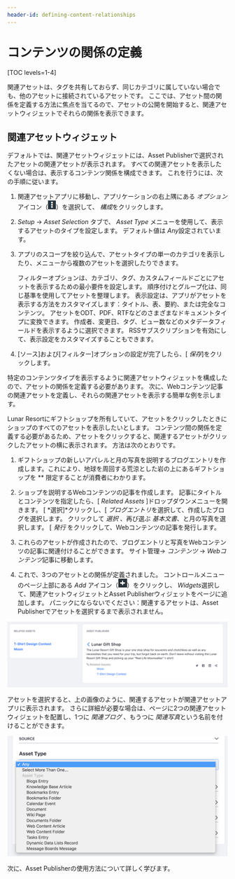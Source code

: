 ```yaml
---
header-id: defining-content-relationships
---
```


# コンテンツの関係の定義

[TOC levels=1-4]

関連アセットは、タグを共有しておらず、同じカテゴリに属していない場合でも、他のアセットに接続されているアセットです。 ここでは、アセット間の関係を定義する方法に焦点を当てるので、アセットの公開を開始すると、関連アセットウィジェットでそれらの関係を表示できます。

## 関連アセットウィジェット

デフォルトでは、関連アセットウィジェットには、Asset Publisherで選択されたアセットの関連アセットが表示されます。 すべての関連アセットを表示したくない場合は、表示するコンテンツ関係を構成できます。 これを行うには、次の手順に従います。

1.  関連アセットアプリに移動し、アプリケーションの右上隅にある *オプション* アイコン（![Options](../../../images/icon-options.png)）を選択して、 *構成*をクリックします。

2.  *Setup* → *Asset Selection* タブで、 *Asset Type* メニューを使用して、表示するアセットのタイプを設定します。 デフォルト値は *Any*設定されています。

3.  アプリのスコープを絞り込んで、アセットタイプの単一のカテゴリを表示したり、メニューから複数のアセットを選択したりできます。

    フィルターオプションは、カテゴリ、タグ、カスタムフィールドごとにアセットを表示するための最小要件を設定します。 順序付けとグループ化は、同じ基準を使用してアセットを整理します。 表示設定は、アプリがアセットを表示する方法をカスタマイズします：タイトル、表、要約、または完全なコンテンツ。 アセットをODT、PDF、RTFなどのさまざまなドキュメントタイプに変換できます。 作成者、変更日、タグ、ビュー数などのメタデータフィールドを表示するように選択できます。 RSSサブスクリプションを有効にして、表示設定をカスタマイズすることもできます。

4.  [ソース]および[フィルター]オプションの設定が完了したら、[ *保存*]をクリックします。

特定のコンテンツタイプを表示するように関連アセットウィジェットを構成したので、アセットの関係を定義する必要があります。 次に、Webコンテンツ記事の関連アセットを定義し、それらの関連アセットを表示する簡単な例を示します。

Lunar Resortにギフトショップを所有していて、アセットをクリックしたときにショップのすべてのアセットを表示したいとします。 コンテンツ間の関係を定義する必要があるため、アセットをクリックすると、関連するアセットがクリックしたアセットの横に表示されます。 方法は次のとおりです。

1.  ギフトショップの新しいアパレルと月の写真を説明するブログエントリを作成します。これにより、地球を周回する荒涼とした岩の上にあるギフトショップを ** 限定することが消費者にわかります。

2.  ショップを説明するWebコンテンツの記事を作成します。 記事にタイトルとコンテンツを指定したら、[ *Related Assets* ]ドロップダウンメニューを開きます。 [ *選択]*クリックし、[ *ブログエントリ*を選択して、作成したブログを選択します。 クリックして *選択* 、再び選ぶ *基本文書*、と月の写真を選択します。 [ *発行* をクリックして、Webコンテンツの記事を発行します。

3.  これらのアセットが作成されたので、ブログエントリと写真をWebコンテンツの記事に関連付けることができます。 サイト管理→ *コンテンツ* → *Webコンテンツ*記事に移動します。

4.  これで、3つのアセットとの関係が定義されました。 コントロールメニューのページ上部にある *Add* アイコン（![Add](../../../images/icon-control-menu-add.png)）をクリックし、 *Widgets*選択して、関連アセットウィジェットとAsset Publisherウィジェットをページに追加します。 パニックにならないでください：関連するアセットは、Asset Publisherでアセットを選択するまで表示されません。

![図1：Asset Publisherでアセットを選択して、関連アセットアプリケーションに表示されている関連アセットを確認します。](../../../images/related-assets-app-1.png)

アセットを選択すると、上の画像のように、関連するアセットが関連アセットアプリに表示されます。 さらに詳細が必要な場合は、ページに2つの関連アセットウィジェットを配置し、1つに *関連ブログ* 、もう</em>つに *関連写真*という名前を付けることができます。

![図2：関連アセットアプリケーションは、特定のコンテンツを表示するように構成できます。](../../../images/related-assets-app-2.png)

次に、Asset Publisherの使用方法について詳しく学びます。
